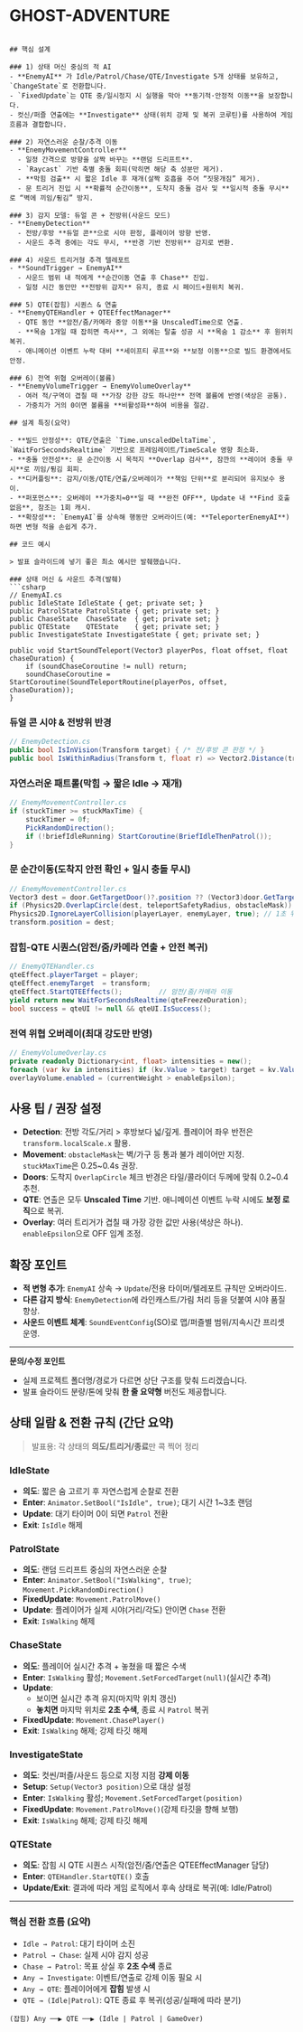 # GHOST-ADVENTURE
```

## 핵심 설계

### 1) 상태 머신 중심의 적 AI
- **EnemyAI** 가 Idle/Patrol/Chase/QTE/Investigate 5개 상태를 보유하고, `ChangeState`로 전환합니다.
- `FixedUpdate`는 QTE 중/일시정지 시 실행을 막아 **동기적·안정적 이동**을 보장합니다.
- 컷신/퍼즐 연출에는 **Investigate** 상태(위치 강제 및 복귀 코루틴)를 사용하여 게임 흐름과 결합합니다.

### 2) 자연스러운 순찰/추격 이동
- **EnemyMovementController**
  - 일정 간격으로 방향을 살짝 바꾸는 **랜덤 드리프트**.
  - `Raycast` 기반 축별 충돌 회피(막히면 해당 축 성분만 제거).
  - **막힘 검출** 시 짧은 Idle 후 재개(살짝 호흡을 주어 “짓뭉개짐” 제거).
  - 문 트리거 진입 시 **확률적 순간이동**, 도착지 충돌 검사 및 **일시적 충돌 무시**로 “벽에 끼임/튕김” 방지.

### 3) 감지 모델: 듀얼 콘 + 전방위(사운드 모드)
- **EnemyDetection**
  - 전방/후방 **듀얼 콘**으로 시야 판정, 플레이어 방향 반영.
  - 사운드 추격 중에는 각도 무시, **반경 기반 전방위** 감지로 변환.

### 4) 사운드 트리거형 추격 텔레포트
- **SoundTrigger → EnemyAI**
  - 사운드 범위 내 적에게 **순간이동 연출 후 Chase** 진입.
  - 일정 시간 동안만 **전방위 감지** 유지, 종료 시 페이드+원위치 복귀.

### 5) QTE(잡힘) 시퀀스 & 연출
- **EnemyQTEHandler + QTEEffectManager**
  - QTE 동안 **암전/줌/카메라 중앙 이동**을 UnscaledTime으로 연출.
  - **목숨 1개일 때 잡히면 즉사**, 그 외에는 탈출 성공 시 **목숨 1 감소** 후 원위치 복귀.
  - 애니메이션 이벤트 누락 대비 **세이프티 루프**와 **보정 이동**으로 빌드 환경에서도 안정.

### 6) 전역 위협 오버레이(볼륨)
- **EnemyVolumeTrigger → EnemyVolumeOverlay**
  - 여러 적/구역이 겹칠 때 **가장 강한 강도 하나만** 전역 볼륨에 반영(색상은 공통).
  - 가중치가 거의 0이면 볼륨을 **비활성화**하여 비용을 절감.

## 설계 특징(요약)

- **빌드 안정성**: QTE/연출은 `Time.unscaledDeltaTime`, `WaitForSecondsRealtime` 기반으로 프레임레이트/TimeScale 영향 최소화.
- **충돌 안전성**: 문 순간이동 시 목적지 **Overlap 검사**, 잠깐의 **레이어 충돌 무시**로 끼임/튕김 회피.
- **디커플링**: 감지/이동/QTE/연출/오버레이가 **책임 단위**로 분리되어 유지보수 용이.
- **퍼포먼스**: 오버레이 **가중치≈0**일 때 **완전 OFF**, Update 내 **Find 호출 없음**, 참조는 1회 캐시.
- **확장성**: `EnemyAI`를 상속해 행동만 오버라이드(예: **TeleporterEnemyAI**)하면 변형 적을 손쉽게 추가.

## 코드 예시

> 발표 슬라이드에 넣기 좋은 최소 예시만 발췌했습니다.

### 상태 머신 & 사운드 추격(발췌)
```csharp
// EnemyAI.cs
public IdleState IdleState { get; private set; }
public PatrolState PatrolState { get; private set; }
public ChaseState  ChaseState  { get; private set; }
public QTEState    QTEState    { get; private set; }
public InvestigateState InvestigateState { get; private set; }

public void StartSoundTeleport(Vector3 playerPos, float offset, float chaseDuration) {
    if (soundChaseCoroutine != null) return;
    soundChaseCoroutine = StartCoroutine(SoundTeleportRoutine(playerPos, offset, chaseDuration));
}
```

### 듀얼 콘 시야 & 전방위 반경
```csharp
// EnemyDetection.cs
public bool IsInVision(Transform target) { /* 전/후방 콘 판정 */ }
public bool IsWithinRadius(Transform t, float r) => Vector2.Distance(tr.position, t.position) <= r;
```

### 자연스러운 패트롤(막힘 → 짧은 Idle → 재개)
```csharp
// EnemyMovementController.cs
if (stuckTimer >= stuckMaxTime) {
    stuckTimer = 0f;
    PickRandomDirection();
    if (!briefIdleRunning) StartCoroutine(BriefIdleThenPatrol());
}
```

### 문 순간이동(도착지 안전 확인 + 일시 충돌 무시)
```csharp
// EnemyMovementController.cs
Vector3 dest = door.GetTargetDoor()?.position ?? (Vector3)door.GetTargetPos();
if (Physics2D.OverlapCircle(dest, teleportSafetyRadius, obstacleMask)) { PickRandomDirection(); return; }
Physics2D.IgnoreLayerCollision(playerLayer, enemyLayer, true); // 1초 뒤 복원
transform.position = dest;
```

### 잡힘-QTE 시퀀스(암전/줌/카메라 연출 + 안전 복귀)
```csharp
// EnemyQTEHandler.cs
qteEffect.playerTarget = player;
qteEffect.enemyTarget  = transform;
qteEffect.StartQTEEffects();         // 암전/줌/카메라 이동
yield return new WaitForSecondsRealtime(qteFreezeDuration);
bool success = qteUI != null && qteUI.IsSuccess();
```

### 전역 위협 오버레이(최대 강도만 반영)
```csharp
// EnemyVolumeOverlay.cs
private readonly Dictionary<int, float> intensities = new();
foreach (var kv in intensities) if (kv.Value > target) target = kv.Value;
overlayVolume.enabled = (currentWeight > enableEpsilon);
```

## 사용 팁 / 권장 설정

- **Detection**: 전방 각도/거리 > 후방보다 넓/깊게. 플레이어 좌우 반전은 `transform.localScale.x` 활용.
- **Movement**: `obstacleMask`는 벽/가구 등 통과 불가 레이어만 지정. `stuckMaxTime`은 0.25~0.4s 권장.
- **Doors**: 도착지 `OverlapCircle` 체크 반경은 타일/콜라이더 두께에 맞춰 0.2~0.4 추천.
- **QTE**: 연출은 모두 **Unscaled Time** 기반. 애니메이션 이벤트 누락 시에도 **보정 로직**으로 복귀.
- **Overlay**: 여러 트리거가 겹칠 때 가장 강한 값만 사용(색상은 하나). `enableEpsilon`으로 OFF 임계 조정.

## 확장 포인트

- **적 변형 추가**: `EnemyAI` 상속 → `Update`/전용 타이머/텔레포트 규칙만 오버라이드.
- **다른 감지 방식**: `EnemyDetection`에 라인캐스트/가림 처리 등을 덧붙여 시야 품질 향상.
- **사운드 이벤트 체계**: `SoundEventConfig`(SO)로 맵/퍼즐별 범위/지속시간 프리셋 운영.

---

**문의/수정 포인트**  
- 실제 프로젝트 폴더명/경로가 다르면 상단 구조를 맞춰 드리겠습니다.  
- 발표 슬라이드 분량/톤에 맞춰 **한 줄 요약형** 버전도 제공합니다.


## 상태 일람 & 전환 규칙 (간단 요약)

> 발표용: 각 상태의 **의도/트리거/종료**만 콕 찍어 정리

### IdleState
- **의도**: 짧은 숨 고르기 후 자연스럽게 순찰로 전환
- **Enter**: `Animator.SetBool("IsIdle", true)`; 대기 시간 1~3초 랜덤
- **Update**: 대기 타이머 0이 되면 `Patrol` 전환
- **Exit**: `IsIdle` 해제

### PatrolState
- **의도**: 랜덤 드리프트 중심의 자연스러운 순찰
- **Enter**: `Animator.SetBool("IsWalking", true)`; `Movement.PickRandomDirection()`
- **FixedUpdate**: `Movement.PatrolMove()`
- **Update**: 플레이어가 실제 시야(거리/각도) 안이면 `Chase` 전환
- **Exit**: `IsWalking` 해제

### ChaseState
- **의도**: 플레이어 실시간 추격 + 놓쳤을 때 짧은 수색
- **Enter**: `IsWalking` 활성; `Movement.SetForcedTarget(null)`(실시간 추격)
- **Update**: 
  - 보이면 실시간 추격 유지(마지막 위치 갱신)
  - **놓치면** 마지막 위치로 **2초 수색**, 종료 시 `Patrol` 복귀
- **FixedUpdate**: `Movement.ChasePlayer()`
- **Exit**: `IsWalking` 해제; 강제 타깃 해제

### InvestigateState
- **의도**: 컷씬/퍼즐/사운드 등으로 지정 지점 **강제 이동**
- **Setup**: `Setup(Vector3 position)`으로 대상 설정
- **Enter**: `IsWalking` 활성; `Movement.SetForcedTarget(position)`
- **FixedUpdate**: `Movement.PatrolMove()`(강제 타깃을 향해 보행)
- **Exit**: `IsWalking` 해제; 강제 타깃 해제

### QTEState
- **의도**: 잡힘 시 QTE 시퀀스 시작(암전/줌/연출은 QTEEffectManager 담당)
- **Enter**: `QTEHandler.StartQTE()` 호출
- **Update/Exit**: 결과에 따라 게임 로직에서 후속 상태로 복귀(예: Idle/Patrol)

---

### 핵심 전환 흐름 (요약)
- `Idle → Patrol`: 대기 타이머 소진
- `Patrol → Chase`: 실제 시야 감지 성공
- `Chase → Patrol`: 목표 상실 후 **2초 수색** 종료
- `Any → Investigate`: 이벤트/연출로 강제 이동 필요 시
- `Any → QTE`: 플레이어에게 **잡힘** 발생 시
- `QTE → (Idle|Patrol)`: QTE 종료 후 복귀(성공/실패에 따라 분기)

```
(잡힘) Any ──▶ QTE ──▶ (Idle | Patrol | GameOver)
